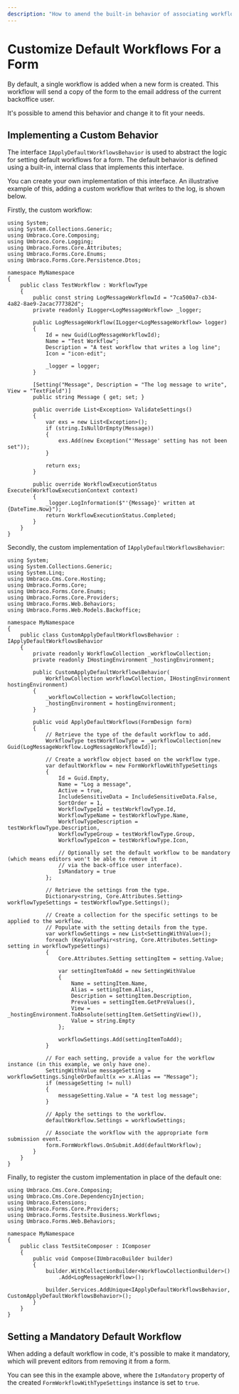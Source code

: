 ```yaml
---
description: "How to amend the built-in behavior of associating workflows with new forms"
---
```


# Customize Default Workflows For a Form

By default, a single workflow is added when a new form is created. This workflow will send a copy of the form to the email address of the current backoffice user.

It's possible to amend this behavior and change it to fit your needs.

## Implementing a Custom Behavior

The interface `IApplyDefaultWorkflowsBehavior` is used to abstract the logic for setting default workflows for a form. The default behavior is defined using a built-in, internal class that implements this interface.

You can create your own implementation of this interface. An illustrative example of this, adding a custom workflow that writes to the log, is shown below.

Firstly, the custom workflow:

```
using System;
using System.Collections.Generic;
using Umbraco.Core.Composing;
using Umbraco.Core.Logging;
using Umbraco.Forms.Core.Attributes;
using Umbraco.Forms.Core.Enums;
using Umbraco.Forms.Core.Persistence.Dtos;

namespace MyNamespace
{
    public class TestWorkflow : WorkflowType
    {
        public const string LogMessageWorkflowId = "7ca500a7-cb34-4a82-8ae9-2acac777382d";
        private readonly ILogger<LogMessageWorkflow> _logger;

        public LogMessageWorkflow(ILogger<LogMessageWorkflow> logger)
        {
            Id = new Guid(LogMessageWorkflowId);
            Name = "Test Workflow";
            Description = "A test workflow that writes a log line";
            Icon = "icon-edit";

            _logger = logger;
        }

        [Setting("Message", Description = "The log message to write", View = "TextField")]
        public string Message { get; set; }

        public override List<Exception> ValidateSettings()
        {
            var exs = new List<Exception>();
            if (string.IsNullOrEmpty(Message))
            {
                exs.Add(new Exception("'Message' setting has not been set"));
            }

            return exs;
        }

        public override WorkflowExecutionStatus Execute(WorkflowExecutionContext context)
        {
            _logger.LogInformation($"'{Message}' written at {DateTime.Now}");
            return WorkflowExecutionStatus.Completed;
        }
    }
}
```

Secondly, the custom implementation of `IApplyDefaultWorkflowsBehavior`:

```
using System;
using System.Collections.Generic;
using System.Linq;
using Umbraco.Cms.Core.Hosting;
using Umbraco.Forms.Core;
using Umbraco.Forms.Core.Enums;
using Umbraco.Forms.Core.Providers;
using Umbraco.Forms.Web.Behaviors;
using Umbraco.Forms.Web.Models.Backoffice;

namespace MyNamespace
{
    public class CustomApplyDefaultWorkflowsBehavior : IApplyDefaultWorkflowsBehavior
    {
        private readonly WorkflowCollection _workflowCollection;
        private readonly IHostingEnvironment _hostingEnvironment;

        public CustomApplyDefaultWorkflowsBehavior(
            WorkflowCollection workflowCollection, IHostingEnvironment hostingEnvironment)
        {
            _workflowCollection = workflowCollection;
            _hostingEnvironment = hostingEnvironment;
        }

        public void ApplyDefaultWorkflows(FormDesign form)
        {
            // Retrieve the type of the default workflow to add.
            WorkflowType testWorkflowType = _workflowCollection[new Guid(LogMessageWorkflow.LogMessageWorkflowId)];

            // Create a workflow object based on the workflow type.
            var defaultWorkflow = new FormWorkflowWithTypeSettings
            {
                Id = Guid.Empty,
                Name = "Log a message",
                Active = true,
                IncludeSensitiveData = IncludeSensitiveData.False,
                SortOrder = 1,
                WorkflowTypeId = testWorkflowType.Id,
                WorkflowTypeName = testWorkflowType.Name,
                WorkflowTypeDescription = testWorkflowType.Description,
                WorkflowTypeGroup = testWorkflowType.Group,
                WorkflowTypeIcon = testWorkflowType.Icon,

                // Optionally set the default workflow to be mandatory (which means editors won't be able to remove it
                // via the back-office user interface).
                IsMandatory = true
            };

            // Retrieve the settings from the type.
            Dictionary<string, Core.Attributes.Setting> workflowTypeSettings = testWorkflowType.Settings();

            // Create a collection for the specific settings to be applied to the workflow.
            // Populate with the setting details from the type.
            var workflowSettings = new List<SettingWithValue>();
            foreach (KeyValuePair<string, Core.Attributes.Setting> setting in workflowTypeSettings)
            {
                Core.Attributes.Setting settingItem = setting.Value;

                var settingItemToAdd = new SettingWithValue
                {
                    Name = settingItem.Name,
                    Alias = settingItem.Alias,
                    Description = settingItem.Description,
                    Prevalues = settingItem.GetPreValues(),
                    View = _hostingEnvironment.ToAbsolute(settingItem.GetSettingView()),
                    Value = string.Empty
                };

                workflowSettings.Add(settingItemToAdd);
            }

            // For each setting, provide a value for the workflow instance (in this example, we only have one).
            SettingWithValue messageSetting = workflowSettings.SingleOrDefault(x => x.Alias == "Message");
            if (messageSetting != null)
            {
                messageSetting.Value = "A test log message";
            }

            // Apply the settings to the workflow.
            defaultWorkflow.Settings = workflowSettings;

            // Associate the workflow with the appropriate form submission event.
            form.FormWorkflows.OnSubmit.Add(defaultWorkflow);
        }
    }
}
```

Finally, to register the custom implementation in place of the default one:

```
using Umbraco.Cms.Core.Composing;
using Umbraco.Cms.Core.DependencyInjection;
using Umbraco.Extensions;
using Umbraco.Forms.Core.Providers;
using Umbraco.Forms.Testsite.Business.Workflows;
using Umbraco.Forms.Web.Behaviors;

namespace MyNamespace
{
    public class TestSiteComposer : IComposer
    {
        public void Compose(IUmbracoBuilder builder)
        {
            builder.WithCollectionBuilder<WorkflowCollectionBuilder>()
                .Add<LogMessageWorkflow>();

            builder.Services.AddUnique<IApplyDefaultWorkflowsBehavior, CustomApplyDefaultWorkflowsBehavior>();
        }
    }
}
```

## Setting a Mandatory Default Workflow

When adding a default workflow in code, it's possible to make it mandatory, which will prevent editors from removing it from a form.

You can see this in the example above, where the `IsMandatory` property of the created `FormWorkflowWithTypeSettings` instance is set to `true`.
